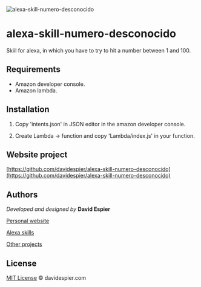 ![alexa-skill-numero-desconocido](https://images-na.ssl-images-amazon.com/images/I/41KAplNgSZL.png)

# alexa-skill-numero-desconocido

Skiil for alexa, in which you have to try to hit a number between 1 and 100.

## Requirements

- Amazon developer console.
- Amazon lambda.

## Installation

1. Copy 'intents.json' in JSON editor in the amazon developer console.

2. Create Lambda -> function and copy 'Lambda/index.js' in your function.


## Website project

[https://github.com/davidespier/alexa-skill-numero-desconocido](https://github.com/davidespier/alexa-skill-numero-desconocido)


## Authors

 *Developed and designed by*  **David Espier**


[Personal website](https://davidespier.com)

[Alexa skills](https://www.amazon.es/s?k=davidespier&i=alexa-skills)
        
[Other projects](https://github.com/davidespier?tab=repositories)


## License


[MIT License](https://choosealicense.com/licenses/mit/) © davidespier.com

